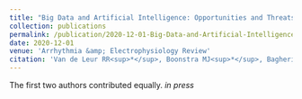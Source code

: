```yaml
---
title: "Big Data and Artificial Intelligence: Opportunities and Threats in Electrophysiology"
collection: publications
permalink: /publication/2020-12-01-Big-Data-and-Artificial-Intelligence-Opportunities-and-Threats-in-Electrophysiology
date: 2020-12-01
venue: 'Arrhythmia &amp; Electrophysiology Review'
citation: 'Van de Leur RR<sup>*</sup>, Boonstra MJ<sup>*</sup>, Bagheri A, Roudijk RW, Sammani A, Taha K, Doevendans PA, Van der Harst P, Van Dam P, Hassink R, Van Es R, Asselbergs FW. Big Data and Artificial Intelligence: Opportunities and Threats in Electrophysiology. Arrhythmia Electrophysiol Rev. 2020;9:xx–xx.'
---
```

The first two authors contributed equally.
*in press*